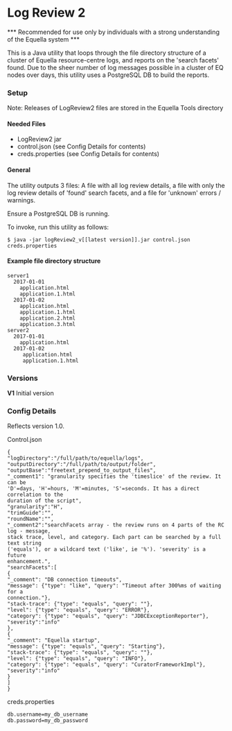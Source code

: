 # Log Review 2
*** Recommended for use only by individuals with a strong understanding of the Equella system ***

This is a Java utility that loops through the file directory structure of a cluster of Equella resource-centre logs, and reports on the 'search facets'
found. Due to the sheer number of log messages possible in a cluster of EQ nodes over days, this utility uses a PostgreSQL DB to build the
reports.

### Setup

Note: Releases of LogReview2 files are stored in the Equella Tools directory

#### Needed Files
* LogReview2 jar
* control.json (see Config Details for contents)
* creds.properties (see Config Details for contents)

####  General
The utility outputs 3 files: A file with all log review details, a file with only the log review details of 'found' search facets, and a file for 'unknown' errors / warnings.

Ensure a PostgreSQL DB is running.

To invoke, run this utility as follows:

```
$ java -jar logReview2_v[[latest version]].jar control.json creds.properties
```

#### Example file directory structure
```
server1
  2017-01-01
    application.html
    application.1.html
  2017-01-02
    application.html
    application.1.html
    application.2.html
    application.3.html
server2
  2017-01-01
    application.html
  2017-01-02
     application.html
     application.1.html
```

### Versions

**V1**
Initial version

### Config Details
Reflects version 1.0.

Control.json
```
{
"logDirectory":"/full/path/to/equella/logs",
"outputDirectory":"/full/path/to/output/folder",
"outputBase":"freetext_prepend_to_output_files",
"_comment1": "granularity specifies the 'timeslice' of the review. It can be
'D'=days, 'H'=hours, 'M'=minutes, 'S'=seconds. It has a direct correlation to the
duration of the script",
"granularity":"H",
"trimGuide":"",
"roundName":"",
"_comment2":"searchFacets array - the review runs on 4 parts of the RC log - message,
stack trace, level, and category. Each part can be searched by a full text string
('equals'), or a wildcard text ('like', ie '%'). 'severity' is a future
enhancement.",
"searchFacets":[
{
"_comment": "DB connection timeouts",
"message": {"type": "like", "query": "Timeout after 300%ms of waiting for a
connection."},
"stack-trace": {"type": "equals", "query": ""},
"level": {"type": "equals", "query": "ERROR"},
"category": {"type": "equals", "query": "JDBCExceptionReporter"},
"severity":"info"
},
{
"_comment": "Equella startup",
"message": {"type": "equals", "query": "Starting"},
"stack-trace": {"type": "equals", "query": ""},
"level": {"type": "equals", "query": "INFO"},
"category": {"type": "equals", "query": "CuratorFrameworkImpl"},
"severity":"info"
}
]
}
```
creds.properties
```
db.username=my_db_username
db.password=my_db_password
```
